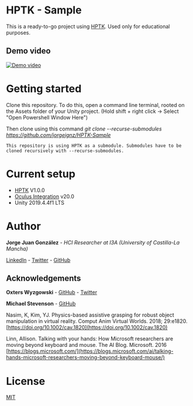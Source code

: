 # HPTK - Sample
This is a ready-to-go project using [HPTK](https://github.com/jorgejgnz/HPTK). Used only for educational purposes.

## Demo video
[![Demo video](https://github.com/jorgejgnz/HPTK/blob/b9a457aaeb796906c7d8059c67d2951c75e9e1ba/Media/hptk.gif?raw=true)](https://twitter.com/jorgejgnz/status/1285514990619942912)

# Getting started
Clone this repository. To do this, open a command line terminal, rooted on the Assets folder of your Unity project. 
(Hold shift + right click -> Select "Open Powershell Window Here")

Then clone using this command *git clone --recurse-submodules https://github.com/jorgejgnz/HPTK-Sample*

    This repository is using HPTK as a submodule. Submodules have to be cloned recursively with --recurse-submodules.

# Current setup
- [HPTK](https://github.com/jorgejgnz/HPTK/releases/tag/v1.0.0) V1.0.0
- [Oculus Integration](https://assetstore.unity.com/packages/tools/integration/oculus-integration-82022) v20.0
- Unity 2019.4.4f1 LTS

# Author
**Jorge Juan González** - *HCI Researcher at I3A (University of Castilla-La Mancha)*

[LinkedIn](https://www.linkedin.com/in/jorgejgnz/) - [Twitter](https://twitter.com/jorgejgnz) - [GitHub](https://github.com/jorgejgnz)

## Acknowledgements

**Oxters Wyzgowski** - [GitHub](https://github.com/oxters168) - [Twitter](https://twitter.com/OxGamesCo)

**Michael Stevenson** - [GitHub](https://github.com/mstevenson)

Nasim, K, Kim, YJ. Physics-based assistive grasping for robust object manipulation in virtual reality. Comput Anim Virtual Worlds. 2018; 29:e1820. [https://doi.org/10.1002/cav.1820](https://doi.org/10.1002/cav.1820)

Linn, Allison. Talking with your hands: How Microsoft researchers are moving beyond keyboard and mouse. The AI Blog. Microsoft. 2016
[https://blogs.microsoft.com/](https://blogs.microsoft.com/ai/talking-hands-microsoft-researchers-moving-beyond-keyboard-mouse/)

# License
[MIT](./LICENSE.md)
